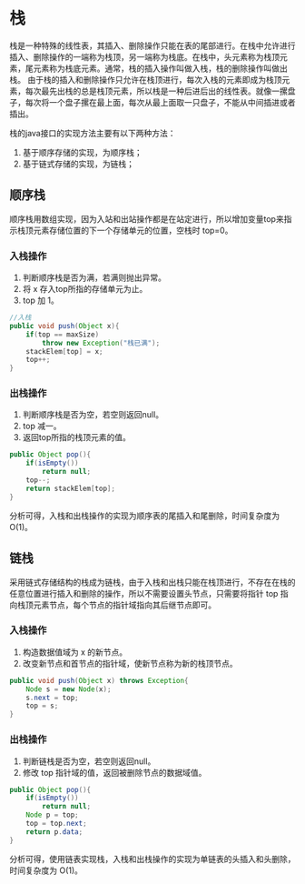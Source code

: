 # 栈

栈是一种特殊的线性表，其插入、删除操作只能在表的尾部进行。在栈中允许进行插入、删除操作的一端称为栈顶，另一端称为栈底。在栈中，头元素称为栈顶元素，尾元素称为栈底元素。通常，栈的插入操作叫做入栈，栈的删除操作叫做出栈。
由于栈的插入和删除操作只允许在栈顶进行，每次入栈的元素即成为栈顶元素，每次最先出栈的总是栈顶元素，所以栈是一种后进后出的线性表。就像一摞盘子，每次将一个盘子摞在最上面，每次从最上面取一只盘子，不能从中间插进或者插出。

栈的java接口的实现方法主要有以下两种方法：
1. 基于顺序存储的实现，为顺序栈；
2. 基于链式存储的实现，为链栈；

## 顺序栈

顺序栈用数组实现，因为入站和出站操作都是在站定进行，所以增加变量top来指示栈顶元素存储位置的下一个存储单元的位置，空栈时 top=0。

### 入栈操作

1. 判断顺序栈是否为满，若满则抛出异常。
2. 将 x 存入top所指的存储单元为止。
3. top 加 1。

```java
//入栈
public void push(Object x){
    if(top == maxSize)
        throw new Exception("栈已满");
    stackElem[top] = x;
    top++;
}
```

### 出栈操作

1. 判断顺序栈是否为空，若空则返回null。
2. top 减一。
3. 返回top所指的栈顶元素的值。

```java
public Object pop(){
    if(isEmpty())
        return null;
    top--;
    return stackElem[top];
}
```

分析可得，入栈和出栈操作的实现为顺序表的尾插入和尾删除，时间复杂度为 O(1)。

## 链栈

采用链式存储结构的栈成为链栈，由于入栈和出栈只能在栈顶进行，不存在在栈的任意位置进行插入和删除的操作，所以不需要设置头节点，只需要将指针 top 指向栈顶元素节点，每个节点的指针域指向其后继节点即可。

### 入栈操作

1. 构造数据值域为 x 的新节点。
2. 改变新节点和首节点的指针域，使新节点称为新的栈顶节点。

```java
public void push(Object x) throws Exception{
    Node s = new Node(x);
    s.next = top;
    top = s;
}
```

### 出栈操作

1. 判断链栈是否为空，若空则返回null。
2. 修改 top 指针域的值，返回被删除节点的数据域值。

```java
public Object pop(){
    if(isEmpty())
        return null;
    Node p = top;
    top = top.next;
    return p.data; 
}
```

分析可得，使用链表实现栈，入栈和出栈操作的实现为单链表的头插入和头删除，时间复杂度为 O(1)。

